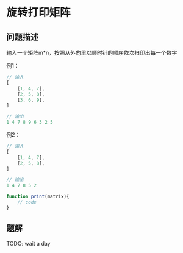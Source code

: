 # 旋转打印矩阵

## 问题描述
输入一个矩阵m*n，按照从外向里以顺时针的顺序依次扫印出每一个数字

例1：

```js
// 输入
[
    [1, 4, 7],
    [2, 5, 8],
    [3, 6, 9],
]

// 输出
1 4 7 8 9 6 3 2 5
```

例2：
```js
// 输入
[
    [1, 4, 7],
    [2, 5, 8],
]

// 输出
1 4 7 8 5 2
```

```js
function print(matrix){
    // code   
}
```

## 题解
TODO: wait a day